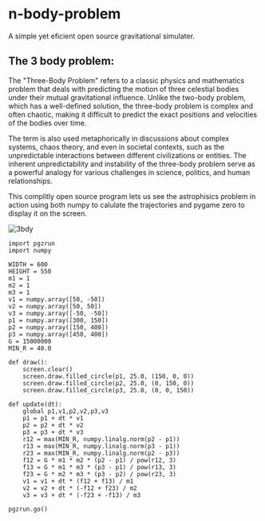 # n-body-problem
A simple yet eficient open source gravitational simulater.

## The 3 body problem:
The "Three-Body Problem" refers to a classic physics and mathematics problem that deals with predicting the motion of three celestial bodies under their mutual gravitational influence. Unlike the two-body problem, which has a well-defined solution, the three-body problem is complex and often chaotic, making it difficult to predict the exact positions and velocities of the bodies over time.

The term is also used metaphorically in discussions about complex systems, chaos theory, and even in societal contexts, such as the unpredictable interactions between different civilizations or entities. The inherent unpredictability and instability of the three-body problem serve as a powerful analogy for various challenges in science, politics, and human relationships.

This complitly open source program lets us see the astrophisics problem in action using both numpy to calulate the trajectories and pygame zero to display it on the screen.

![3bdy](https://hackmd.io/_uploads/HJnZ0s6lye.gif)

```
import pgzrun
import numpy

WIDTH = 600
HEIGHT = 550
m1 = 1
m2 = 1
m3 = 1
v1 = numpy.array([50, -50])
v2 = numpy.array([50, 50])
v3 = numpy.array([-50, -50])
p1 = numpy.array([300, 150])
p2 = numpy.array([150, 400])
p3 = numpy.array([450, 400])
G = 15000000
MIN_R = 40.0

def draw():
    screen.clear()
    screen.draw.filled_circle(p1, 25.0, (150, 0, 0))
    screen.draw.filled_circle(p2, 25.0, (0, 150, 0))
    screen.draw.filled_circle(p3, 25.0, (0, 0, 150))

def update(dt):
    global p1,v1,p2,v2,p3,v3
    p1 = p1 + dt * v1
    p2 = p2 + dt * v2
    p3 = p3 + dt * v3
    r12 = max(MIN_R, numpy.linalg.norm(p2 - p1))
    r13 = max(MIN_R, numpy.linalg.norm(p3 - p1))
    r23 = max(MIN_R, numpy.linalg.norm(p2 - p3))
    f12 = G * m1 * m2 * (p2 - p1) / pow(r12, 3)
    f13 = G * m1 * m3 * (p3 - p1) / pow(r13, 3)
    f23 = G * m2 * m3 * (p3 - p2) / pow(r23, 3)
    v1 = v1 + dt * (f12 + f13) / m1
    v2 = v2 + dt * (-f12 + f23) / m2
    v3 = v3 + dt * (-f23 + -f13) / m3

pgzrun.go()
```

